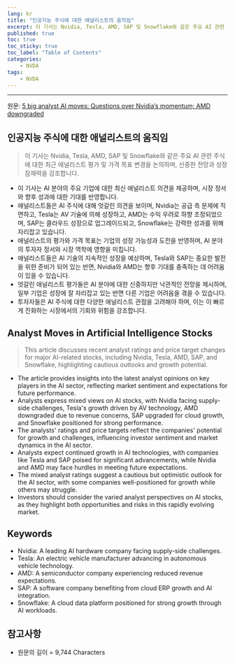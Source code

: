 ```yaml
---
lang: kr
title: "인공지능 주식에 대한 애널리스트의 움직임"
excerpt: 이 기사는 Nvidia, Tesla, AMD, SAP 및 Snowflake와 같은 주요 AI 관련 주식에 대한 최근 애널리스트 평가 및 가격 목표 변경을 논의하며, 신중한 전망과 성장 잠재력을 강조합니다.
published: true
toc: true
toc_sticky: true
toc_label: "Table of Contents"
categories:
    - NVDA
tags:
    - NVDA
---
```


---

  원문: [5 big analyst AI moves: Questions over Nvidia’s momentum; AMD downgraded](https://www.investing.com/news/stock-market-news/5-big-analyst-ai-moves-questions-over-nvidias-momentum-amd-downgraded-3820049)

## 인공지능 주식에 대한 애널리스트의 움직임

> 이 기사는 Nvidia, Tesla, AMD, SAP 및 Snowflake와 같은 주요 AI 관련 주식에 대한 최근 애널리스트 평가 및 가격 목표 변경을 논의하며, 신중한 전망과 성장 잠재력을 강조합니다.


- 이 기사는 AI 분야의 주요 기업에 대한 최신 애널리스트 의견을 제공하며, 시장 정서와 향후 성과에 대한 기대를 반영합니다.
- 애널리스트들은 AI 주식에 대해 엇갈린 의견을 보이며, Nvidia는 공급 측 문제에 직면하고, Tesla는 AV 기술에 의해 성장하고, AMD는 수익 우려로 하향 조정되었으며, SAP는 클라우드 성장으로 업그레이드되고, Snowflake는 강력한 성과를 위해 자리잡고 있습니다.
- 애널리스트의 평가와 가격 목표는 기업의 성장 가능성과 도전을 반영하며, AI 분야의 투자자 정서와 시장 역학에 영향을 미칩니다.
- 애널리스트들은 AI 기술의 지속적인 성장을 예상하며, Tesla와 SAP는 중요한 발전을 위한 준비가 되어 있는 반면, Nvidia와 AMD는 향후 기대를 충족하는 데 어려움이 있을 수 있습니다.
- 엇갈린 애널리스트 평가들은 AI 분야에 대한 신중하지만 낙관적인 전망을 제시하며, 일부 기업은 성장에 잘 자리잡고 있는 반면 다른 기업은 어려움을 겪을 수 있습니다.
- 투자자들은 AI 주식에 대한 다양한 애널리스트 관점을 고려해야 하며, 이는 이 빠르게 진화하는 시장에서의 기회와 위험을 강조합니다.

## Analyst Moves in Artificial Intelligence Stocks

> This article discusses recent analyst ratings and price target changes for major AI-related stocks, including Nvidia, Tesla, AMD, SAP, and Snowflake, highlighting cautious outlooks and growth potential.


- The article provides insights into the latest analyst opinions on key players in the AI sector, reflecting market sentiment and expectations for future performance.
- Analysts express mixed views on AI stocks, with Nvidia facing supply-side challenges, Tesla's growth driven by AV technology, AMD downgraded due to revenue concerns, SAP upgraded for cloud growth, and Snowflake positioned for strong performance.
- The analysts' ratings and price targets reflect the companies' potential for growth and challenges, influencing investor sentiment and market dynamics in the AI sector.
- Analysts expect continued growth in AI technologies, with companies like Tesla and SAP poised for significant advancements, while Nvidia and AMD may face hurdles in meeting future expectations.
- The mixed analyst ratings suggest a cautious but optimistic outlook for the AI sector, with some companies well-positioned for growth while others may struggle.
- Investors should consider the varied analyst perspectives on AI stocks, as they highlight both opportunities and risks in this rapidly evolving market.

## Keywords

- Nvidia: A leading AI hardware company facing supply-side challenges.
- Tesla: An electric vehicle manufacturer advancing in autonomous vehicle technology.
- AMD: A semiconductor company experiencing reduced revenue expectations.
- SAP: A software company benefiting from cloud ERP growth and AI integration.
- Snowflake: A cloud data platform positioned for strong growth through AI workloads.

## 참고사항

- 원문의 길이 = 9,744 Characters

